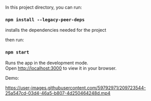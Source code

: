 
In this project directory, you can run:

### `npm install --legacy-peer-deps`
installs the dependencies needed for the project

then run: 

### `npm start`

Runs the app in the development mode.\
Open [http://localhost:3000](http://localhost:3000) to view it in your browser.

Demo:


https://user-images.githubusercontent.com/59792971/209723544-25a547cd-03d4-46a5-b807-4d250464248d.mp4

